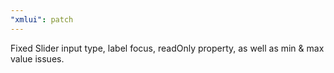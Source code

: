 ```yaml
---
"xmlui": patch
---
```


Fixed Slider input type, label focus, readOnly property, as well as min & max value issues.
